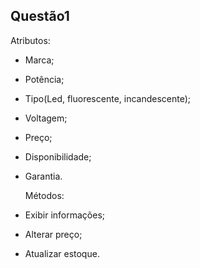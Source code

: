 ## Questão1

Atributos:                                       
* Marca;                                            
* Potência;                                         
* Tipo(Led, fluorescente, incandescente);           
* Voltagem;
* Preço;
* Disponibilidade;
* Garantia.

  Métodos:
* Exibir informações;                                            
* Alterar preço;                                         
* Atualizar estoque.
